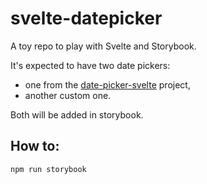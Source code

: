 # svelte-datepicker

A toy repo to play with Svelte and Storybook.

It's expected to have two date pickers:

- one from the [date-picker-svelte](https://www.npmjs.com/package/date-picker-svelte) project,
- another custom one.

Both will be added in storybook.

## How to:

```
npm run storybook
```
